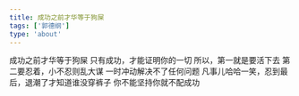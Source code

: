 ```yaml
---
title: 成功之前才华等于狗屎
tags: ['郭德纲']
type: 'about'
---
```


成功之前才华等于狗屎
只有成功，才能证明你的一切
所以，第一就是要活下去
第二要忍着，小不忍则乱大谋
一时冲动解决不了任何问题
凡事儿哈哈一笑，忍到最后，退潮了才知道谁没穿裤子
你不能坚持你就不配成功